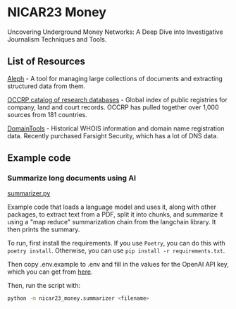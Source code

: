# NICAR23 Money

Uncovering Underground Money Networks: A Deep Dive into Investigative Journalism Techniques and Tools.

## List of Resources

[Aleph](https://github.com/alephdata/aleph) - A tool for managing large collections of documents and extracting structured data from them.

[OCCRP catalog of research databases](https://id.occrp.org/databases/) - Global index of public registries for company, land and court records. OCCRP has pulled together over 1,000 sources from 181 countries.

[DomainTools](https://www.domaintools.com/) - Historical WHOIS information and domain name registration data. Recently purchased Farsight Security, which has a lot of DNS data.

## Example code

### Summarize long documents using AI

[summarizer.py](nicar23_money/summarizer.py)

Example code that loads a language model and uses it, along with other packages, to extract text from a PDF, split it into chunks, and summarize it using a "map reduce" summarization chain from the langchain library. It then prints the summary.

To run, first install the requirements. If you use `Poetry`, you can do this with `poetry install`. Otherwise, you can use `pip install -r requirements.txt`.

Then copy .env.example to .env and fill in the values for the OpenAI API key, which you can get from [here](https://platform.openai.com/).

Then, run the script with:

```bash
python -m nicar23_money.summarizer <filename>
```
